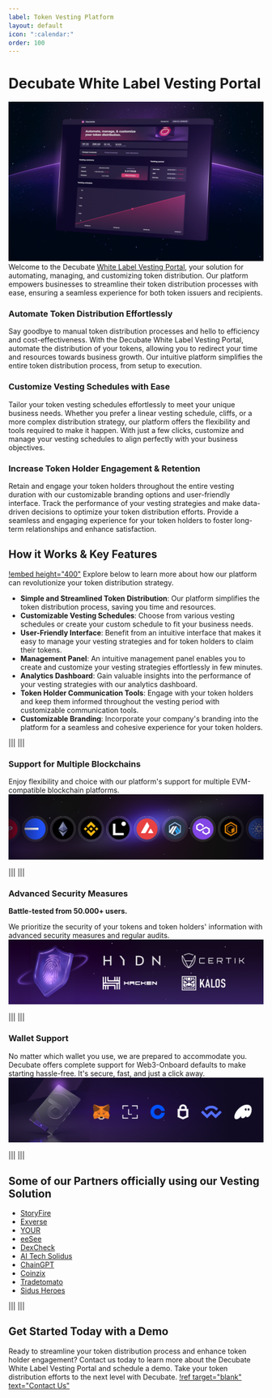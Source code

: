 ```yaml
---
label: Token Vesting Platform
layout: default
icon: ":calendar:"
order: 100
---
```

# Decubate White Label Vesting Portal
![](../static/Vesting-DCB.png)
Welcome to the Decubate [White Label Vesting Portal](https://www.decubate.com/token-vesting-portal), your solution for automating, managing, and customizing token distribution. Our platform empowers businesses to streamline their token distribution processes with ease, ensuring a seamless experience for both token issuers and recipients.

### Automate Token Distribution Effortlessly
Say goodbye to manual token distribution processes and hello to efficiency and cost-effectiveness. With the Decubate White Label Vesting Portal, automate the distribution of your tokens, allowing you to redirect your time and resources towards business growth. Our intuitive platform simplifies the entire token distribution process, from setup to execution.

### Customize Vesting Schedules with Ease
Tailor your token vesting schedules effortlessly to meet your unique business needs. Whether you prefer a linear vesting schedule, cliffs, or a more complex distribution strategy, our platform offers the flexibility and tools required to make it happen. With just a few clicks, customize and manage your vesting schedules to align perfectly with your business objectives.

### Increase Token Holder Engagement & Retention
Retain and engage your token holders throughout the entire vesting duration with our customizable branding options and user-friendly interface. Track the performance of your vesting strategies and make data-driven decisions to optimize your token distribution efforts. Provide a seamless and engaging experience for your token holders to foster long-term relationships and enhance satisfaction.

## How it Works & Key Features
[!embed height="400"](https://www.youtube.com/watch?v=Zvklax1osSI)
Explore below to learn more about how our platform can revolutionize your token distribution strategy.
- **Simple and Streamlined Token Distribution**: Our platform simplifies the token distribution process, saving you time and resources.
- **Customizable Vesting Schedules**: Choose from various vesting schedules or create your custom schedule to fit your business needs.
- **User-Friendly Interface**: Benefit from an intuitive interface that makes it easy to manage your vesting strategies and for token holders to claim their tokens.
- **Management Panel**: An intuitive management panel enables you to create and customize your vesting strategies effortlessly in few minutes.
- **Analytics Dashboard**: Gain valuable insights into the performance of your vesting strategies with our analytics dashboard.
- **Token Holder Communication Tools**: Engage with your token holders and keep them informed throughout the vesting period with customizable communication tools.
- **Customizable Branding**: Incorporate your company's branding into the platform for a seamless and cohesive experience for your token holders.

|||
|||

### **Support for Multiple Blockchains**
Enjoy flexibility and choice with our platform's support for multiple EVM-compatible blockchain platforms.
![](../static/EVM-Decubate.png)

|||
|||


### **Advanced Security Measures**
**Battle-tested from 50.000+ users.**

We prioritize the security of your tokens and token holders' information with advanced security measures and regular audits.
![](../static/Security2.png)


|||
|||


### **Wallet Support**
No matter which wallet you use, we are prepared to accommodate you. Decubate offers complete support for Web3-Onboard defaults to make starting hassle-free. It's secure, fast, and just a click away.
![](../static/Wallet-Decubate.png)

|||
|||

## Some of our Partners officially using our Vesting Solution

- [StoryFire](https://storyfire.com/)
- [Exverse](https://exv.io/)
- [YOUR](https://your.io/token)
- [eeSee](https://eesee.io/)
- [DexCheck](https://dexcheck.ai/)
- [AI Tech Solidus](https://aitech.io/)
- [ChainGPT](https://www.chaingpt.org/)
- [Coinzix](https://coinzix.com/)
- [Tradetomato](https://www.tradetomato.com/)
- [Sidus Heroes](https://sidusheroes.com/)

|||
|||

## Get Started Today with a Demo
Ready to streamline your token distribution process and enhance token holder engagement? Contact us today to learn more about the Decubate White Label Vesting Portal and schedule a demo. Take your token distribution efforts to the next level with Decubate. 
[!ref target="blank" text="Contact Us"](https://share-eu1.hsforms.com/1MAJTri8sRxO5OmKL7DaktQf5bmh)